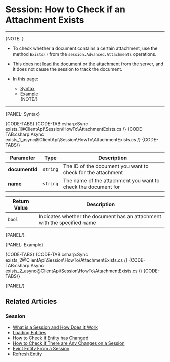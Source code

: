# Session: How to Check if an Attachment Exists

---

{NOTE: }

* To check whether a document contains a certain attachment, use the method `Exists()` from the `session.Advanced.Attachments` 
operations.  

* This does not [load the document](../../../client-api/session/loading-entities) or [the attachment](../../../document-extensions/attachments/loading) 
from the server, and it does not cause the session to track the document.  

* In this page:  
  * [Syntax](../../../client-api/session/how-to/check-if-attachment-exists#syntax)  
  * [Example](../../../client-api/session/how-to/check-if-attachment-exists#example)  
{NOTE/}

---

{PANEL: Syntax}

{CODE-TABS}
{CODE-TAB:csharp:Sync exists_1@ClientApi\Session\HowTo\AttachmentExists.cs /}
{CODE-TAB:csharp:Async exists_1_async@ClientApi\Session\HowTo\AttachmentExists.cs /}
{CODE-TABS/}

| Parameter | Type | Description |
| - | - | - |
| **documentId** | `string` | The ID of the document you want to check for the attachment |
| **name** | `string` | The name of the attachment you want to check the document for |

| Return Value | Description |
| - | - |
| `bool` | Indicates whether the document has an attachment with the specified name |

{PANEL/}

{PANEL: Example}

{CODE-TABS}
{CODE-TAB:csharp:Sync exists_2@ClientApi\Session\HowTo\AttachmentExists.cs /}
{CODE-TAB:csharp:Async exists_2_async@ClientApi\Session\HowTo\AttachmentExists.cs /}
{CODE-TABS/}

{PANEL/}

## Related Articles

### Session

- [What is a Session and How Does it Work](../../../client-api/session/what-is-a-session-and-how-does-it-work)
- [Loading Entities](../../../client-api/session/loading-entities)
- [How to Check if Entity has Changed](../../../client-api/session/how-to/check-if-entity-has-changed)
- [How to Check if There are Any Changes on a Session](../../../client-api/session/how-to/check-if-there-are-any-changes-on-a-session)
- [Evict Entity From a Session](../../../client-api/session/how-to/evict-entity-from-a-session)
- [Refresh Entity](../../../client-api/session/how-to/refresh-entity)

